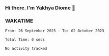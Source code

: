### Hi there. I'm Yakhya Diome 👋

### WAKATIME
<!--START_SECTION:waka-->

```txt
From: 26 September 2023 - To: 02 October 2023

Total Time: 0 secs

No activity tracked
```

<!--END_SECTION:waka-->
